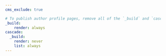 ```yaml
---
cms_exclude: true

# To publish author profile pages, remove all of the `_build` and `cascade` settings below.
_build:
    render: always
cascade:
  _build:
    render: never
    list: always
---
```

